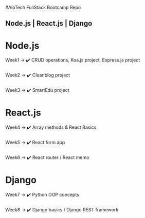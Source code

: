 #AloTech FullStack Bootcamp Repo
## Node.js | React.js | Django
# Node.js
Week1 -> :heavy_check_mark: CRUD operations, Koa.js project, Express.js project
###
Week2 -> :heavy_check_mark: Cleanblog project
###
Week3 -> :heavy_check_mark: SmartEdu project
###
# React.js
Week4 -> :heavy_check_mark: Array methods & React Basics
###
Week5 -> :heavy_check_mark: React form app
###
Week6 -> :heavy_check_mark: React router / React memo
###
# Django
Week7 -> :heavy_check_mark: Python OOP concepts
###
Week8 -> :heavy_check_mark: Django basics / Django REST framework




